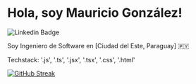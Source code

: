 
# Hola, soy Mauricio González!

![Linkedin Badge](https://img.shields.io/badge/www.linkedin.com%2Fin%2Fing-mauricio-gonzalez)

Soy Ingeniero de Software en [Ciudad del Este, Paraguay] 🇵🇾 

Techstack: '.js', '.ts', '.jsx', '.tsx', '.css', '.html'

[![GitHub Streak](https://streak-stats.demolab.com/?user=mauridevcde)](https://git.io/streak-stats)
